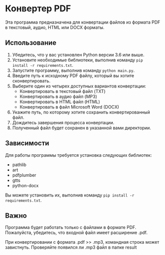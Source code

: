 # Конвертер PDF

Эта программа предназначена для конвертации файлов из формата PDF в текстовый, аудио, HTML или DOCX форматы.

## Использование

1. Убедитесь, что у вас установлен Python версии 3.6 или выше.
2. Установите необходимые библиотеки, выполнив команду `pip install -r requirements.txt`.
3. Запустите программу, выполнив команду `python main.py`.
4. Введите путь к исходному PDF файлу, который вы хотите сконвертировать.
5. Выберите один из четырех доступных вариантов конвертации:
     - Конвертировать в текстовый файл (TXT)
     - Конвертировать в аудио файл (MP3)
     - Конвертировать в HTML файл (HTML)
     - Конвертировать в файл Microsoft Word (DOCX)
6. Укажите путь, по которому хотите сохранить конвертированный файл.
7. Дождитесь завершения процесса конвертации.
8. Полученный файл будет сохранен в указанной вами директории.

## Зависимости

Для работы программы требуется установка следующих библиотек:
- pathlib
- art
- pdfplumber
- gtts
- python-docx

Вы можете установить их, выполнив команду `pip install -r requirements.txt`.

## Важно

Программа будет работать только с файлами в формате PDF. Пожалуйста, убедитесь, что входной файл имеет расширение .pdf.

При конвертировании с формата .pdf >> .mp3, командная строка может завистнуть. Проверяйте появился ли .mp3 файл в папке result

